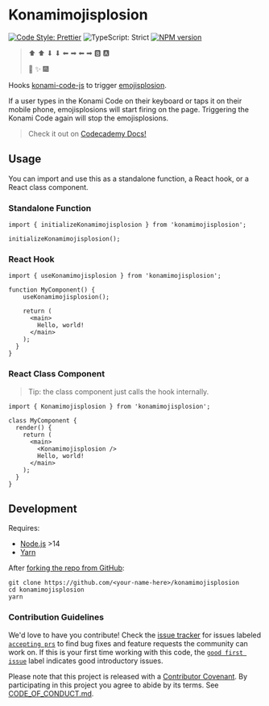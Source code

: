# Konamimojisplosion

[![Code Style: Prettier](https://img.shields.io/badge/code_style-prettier-brightgreen.svg)](https://prettier.io)
![TypeScript: Strict](https://img.shields.io/badge/typescript-strict-brightgreen.svg)
[![NPM version](https://badge.fury.io/js/konamimojisplosion.svg)](http://badge.fury.io/js/konamimojisplosion)

> ⬆ ⬆ ⬇ ⬇ ⬅ ➡ ⬅ ➡ 🅱 🅰
>
> 🎉 ✨ 🎆

Hooks [konami-code-js](https://github.com/Haeresis/konami-code-js) to trigger [emojisplosion](https://github.com/JoshuaKGoldberg/emojisplosion).

If a user types in the Konami Code on their keyboard or taps it on their mobile phone, emojisplosions will start firing on the page.
Triggering the Konami Code again will stop the emojisplosions.

> Check it out on [Codecademy Docs!](https://codecademy.com/resources/docs)

## Usage

You can import and use this as a standalone function, a React hook, or a React class component.

### Standalone Function

```tsx
import { initializeKonamimojisplosion } from 'konamimojisplosion';

initializeKonamimojisplosion();
```

### React Hook

```tsx
import { useKonamimojisplosion } from 'konamimojisplosion';

function MyComponent() {
    useKonamimojisplosion();

    return (
      <main>
        Hello, world!
      </main>
    );
  }
}
```

### React Class Component

> Tip: the class component just calls the hook internally.

```tsx
import { Konamimojisplosion } from 'konamimojisplosion';

class MyComponent {
  render() {
    return (
      <main>
        <Konamimojisplosion />
        Hello, world!
      </main>
    );
  }
}
```

## Development

Requires:

- [Node.js](https://nodejs.org) >14
- [Yarn](https://yarnpkg.com/en)

After [forking the repo from GitHub](https://help.github.com/articles/fork-a-repo):

```shell
git clone https://github.com/<your-name-here>/konamimojisplosion
cd konamimojisplosion
yarn
```

### Contribution Guidelines

We'd love to have you contribute!
Check the [issue tracker](https://github.com/Codecademy/konamimojisplosion/issues) for issues labeled [`accepting prs`](https://github.com/Codecademy/konamimojisplosion/issues?utf8=%E2%9C%93&q=is%3Aissue+is%3Aopen+label%3A%22accepting+prs%22) to find bug fixes and feature requests the community can work on.
If this is your first time working with this code, the [`good first issue`](https://github.com/Codecademy/konamimojisplosion/issues?utf8=%E2%9C%93&q=is%3Aissue+is%3Aopen+label%3A%22good+first+issue%22+) label indicates good introductory issues.

Please note that this project is released with a [Contributor Covenant](https://www.contributor-covenant.org).
By participating in this project you agree to abide by its terms.
See [CODE_OF_CONDUCT.md](./CODE_OF_CONDUCT.md).
